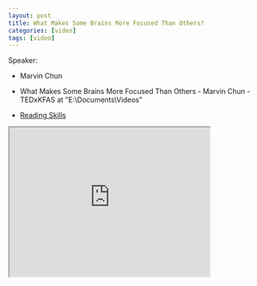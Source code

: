 ```yaml
---
layout: post
title: What Makes Some Brains More Focused Than Others? 
categories: [video]
tags: [video]
---
```


Speaker:

-  Marvin Chun

- What Makes Some Brains More Focused Than Others - Marvin Chun - TEDxKFAS at "E:\Documents\Videos"
- [Reading Skills](https://www.youtube.com/watch?v=aoRHq0TQnZM)

<!--more-->

<iframe width="80%" height="300px" src="https://www.youtube.com/embed/aoRHq0TQnZM">
</iframe>